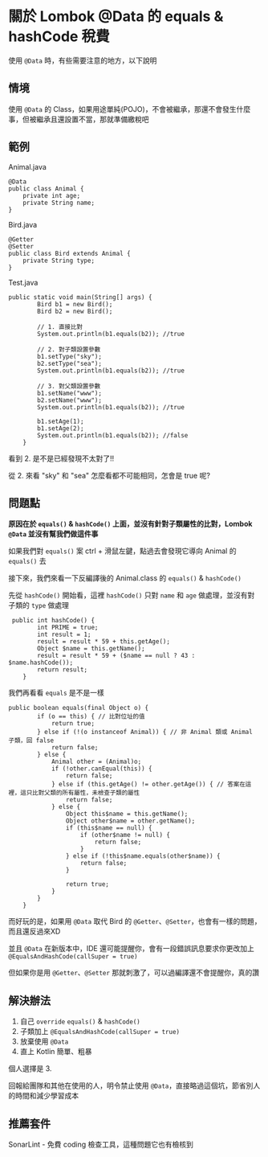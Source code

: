 # 關於 Lombok @Data 的 equals & hashCode 稅費

使用 `@Data` 時，有些需要注意的地方，以下說明

## 情境

使用 `@Data` 的 Class，如果用途單純(POJO)，不會被繼承，那還不會發生什麼事，但被繼承且還設置不當，那就準備繳稅吧

## 範例

Animal.java
```
@Data
public class Animal {
    private int age;
    private String name;
}
```

Bird.java
```
@Getter
@Setter
public class Bird extends Animal {
    private String type;
}
```

Test.java
```
public static void main(String[] args) {
        Bird b1 = new Bird();
        Bird b2 = new Bird();

        // 1. 直接比對
        System.out.println(b1.equals(b2)); //true

        // 2. 對子類設置參數
        b1.setType("sky");
        b2.setType("sea");
        System.out.println(b1.equals(b2)); //true

        // 3. 對父類設置參數
        b1.setName("www");
        b2.setName("www");
        System.out.println(b1.equals(b2)); //true

        b1.setAge(1);
        b1.setAge(2);
        System.out.println(b1.equals(b2)); //false
    }
```

看到 2. 是不是已經發現不太對了!!

從 2. 來看 "sky" 和 "sea" 怎麼看都不可能相同，怎會是 true 呢?

## 問題點

**原因在於 `equals()` & `hashCode()` 上面，並沒有針對子類屬性的比對，Lombok `@Data` 並沒有幫我們做這件事**

如果我們對 `equals()` 案 ctrl + 滑鼠左鍵，點過去會發現它導向 Animal 的 `equals()` 去

接下來，我們來看一下反編譯後的 Animal.class 的 `equals()` & `hashCode()`

先從 `hashCode()` 開始看，這裡 `hashCode()` 只對 `name` 和 `age` 做處理，並沒有對子類的 `type` 做處理

```
 public int hashCode() {
        int PRIME = true;
        int result = 1;
        result = result * 59 + this.getAge();
        Object $name = this.getName();
        result = result * 59 + ($name == null ? 43 : $name.hashCode());
        return result;
    }
```

我們再看看 `equals` 是不是一樣

```
public boolean equals(final Object o) {
        if (o == this) { // 比對位址的值
            return true;
        } else if (!(o instanceof Animal)) { // 非 Animal 類或 Animal 子類，回 false
            return false;
        } else {
            Animal other = (Animal)o;
            if (!other.canEqual(this)) {
                return false;
            } else if (this.getAge() != other.getAge()) { // 答案在這裡，這只比對父類的所有屬性，未檢查子類的屬性
                return false;
            } else {
                Object this$name = this.getName();
                Object other$name = other.getName();
                if (this$name == null) {
                    if (other$name != null) {
                        return false;
                    }
                } else if (!this$name.equals(other$name)) {
                    return false;
                }

                return true;
            }
        }
    }
```

而好玩的是，如果用 `@Data` 取代 Bird 的 `@Getter`、`@Setter`，也會有一樣的問題，而且還反過來XD

並且 `@Data` 在新版本中，IDE 還可能提醒你，會有一段錯誤訊息要求你更改加上 `@EqualsAndHashCode(callSuper = true)`

但如果你是用 `@Getter`、`@Setter` 那就刺激了，可以過編譯還不會提醒你，真的讚

## 解決辦法

1. 自己 `override` `equals()` & `hashCode()`
2. 子類加上 `@EqualsAndHashCode(callSuper = true)`
3. 放棄使用 `@Data`
4. 直上 Kotlin 簡單、粗暴

個人選擇是 3. 

回報給團隊和其他在使用的人，明令禁止使用 `@Data`，直接略過這個坑，節省別人的時間和減少學習成本

## 推薦套件

SonarLint - 免費 coding 檢查工具，這種問題它也有檢核到

